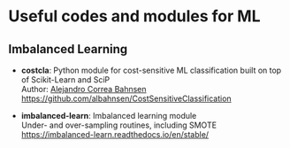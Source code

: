 # Useful codes and modules for ML

## Imbalanced Learning

- **costcla**: Python module for cost-sensitive ML classification built on top of Scikit-Learn and SciP   
  Author:  [Alejandro Correa Bahnsen](albahnsen.com)    
  https://github.com/albahnsen/CostSensitiveClassification

- **imbalanced-learn**: Imbalanced learning module  
  Under- and over-sampling routines, including SMOTE  
  https://imbalanced-learn.readthedocs.io/en/stable/
